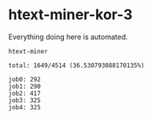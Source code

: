 # htext-miner-kor-3

Everything doing here is automated.

```
htext-miner

total: 1649/4514 (36.530793088170135%)

job0: 292
job1: 290
job2: 417
job3: 325
job4: 325
```